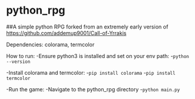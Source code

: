 # python_rpg
##A simple python RPG forked from an extremely early version of https://github.com/addemup9001/Call-of-Yrrakis

Dependencies: colorama, termcolor

How to run:
  -Ensure python3 is installed and set on your env path:
   -`python --version`

  -Install colorama and termcolor:
   -`pip install colorama`
   -`pip install termcolor`
  
  -Run the game:
   -Navigate to the python_rpg directory
   -`python main.py`

